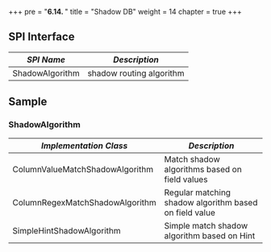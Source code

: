 +++
pre = "<b>6.14. </b>"
title = "Shadow DB"
weight = 14
chapter = true
+++

## SPI Interface

| *SPI Name*       | *Description*   |
|---------------- |------------ |
| ShadowAlgorithm | shadow routing algorithm |

## Sample

### ShadowAlgorithm

| *Implementation Class* | *Description* |
|-------------------------------- |----------------------- |
| ColumnValueMatchShadowAlgorithm | Match shadow algorithms based on field values     |
| ColumnRegexMatchShadowAlgorithm | Regular matching shadow algorithm based on field value  |
| SimpleHintShadowAlgorithm    | Simple match shadow algorithm based on Hint |
